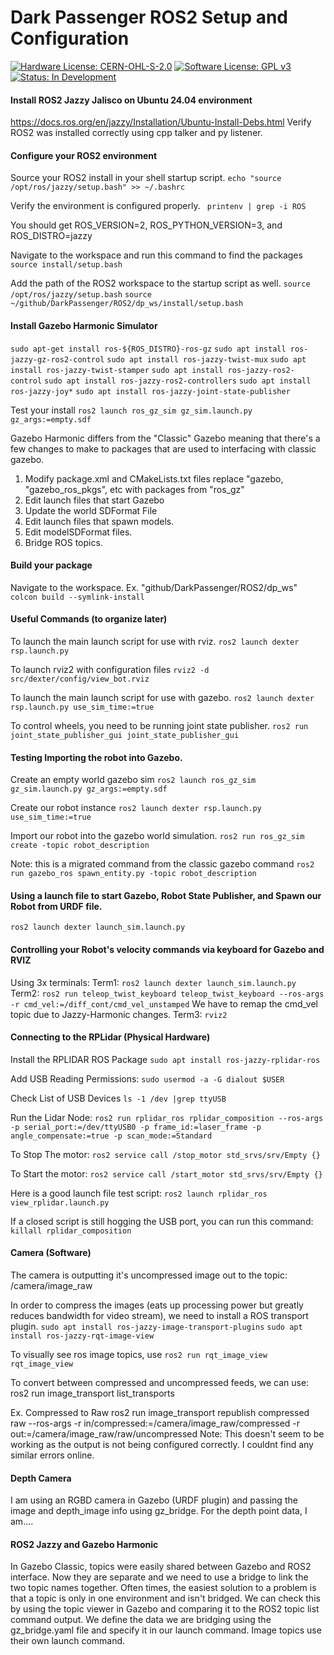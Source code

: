 # Dark Passenger ROS2 Setup and Configuration

[![Hardware License: CERN-OHL-S-2.0](https://img.shields.io/badge/Hardware%20License-CERN--OHL--S--2.0-lightgrey.svg)](https://ohwr.org/cern_ohl_s_v2.txt)
[![Software License: GPL v3](https://img.shields.io/badge/Software%20License-GPLv3-blue.svg)](https://www.gnu.org/licenses/gpl-3.0)
[![Status: In Development](https://img.shields.io/badge/Status-In%20Development-yellow.svg)]()

#### Install ROS2 Jazzy Jalisco on Ubuntu 24.04 environment
https://docs.ros.org/en/jazzy/Installation/Ubuntu-Install-Debs.html
Verify ROS2 was installed correctly using cpp talker and py listener.

#### Configure your ROS2 environment
Source your ROS2 install in your shell startup script.
```echo "source /opt/ros/jazzy/setup.bash" >> ~/.bashrc```

Verify the environment is configured properly.
``` printenv | grep -i ROS```

You should get ROS_VERSION=2, ROS_PYTHON_VERSION=3, and ROS_DISTRO=jazzy

Navigate to the workspace and run this command to find the packages
```source install/setup.bash```

Add the path of the ROS2 workspace to the startup script as well.
```source /opt/ros/jazzy/setup.bash```
```source ~/github/DarkPassenger/ROS2/dp_ws/install/setup.bash```

#### Install Gazebo Harmonic Simulator
```sudo apt-get install ros-${ROS_DISTRO}-ros-gz```
```sudo apt install ros-jazzy-gz-ros2-control```
```sudo apt install ros-jazzy-twist-mux```
```sudo apt install ros-jazzy-twist-stamper```
```sudo apt install ros-jazzy-ros2-control```
```sudo apt install ros-jazzy-ros2-controllers```
```sudo apt install ros-jazzy-joy*```
```sudo apt install ros-jazzy-joint-state-publisher```



Test your install
```ros2 launch ros_gz_sim gz_sim.launch.py gz_args:=empty.sdf```

Gazebo Harmonic differs from the "Classic" Gazebo meaning that there's a few changes to make to packages that are used to interfacing with classic gazebo.
1. Modify package.xml and CMakeLists.txt files replace "gazebo, "gazebo_ros_pkgs", etc with packages from "ros_gz"
2. Edit launch files that start Gazebo
3. Update the world SDFormat File
4. Edit launch files that spawn models.
5. Edit modelSDFormat files.
6. Bridge ROS topics.

#### Build your package
Navigate to the workspace. Ex. "github/DarkPassenger/ROS2/dp_ws"
```colcon build --symlink-install```

#### Useful Commands (to organize later)
To launch the main launch script for use with rviz.
```ros2 launch dexter rsp.launch.py ```

To launch rviz2 with configuration files
```rviz2 -d src/dexter/config/view_bot.rviz```

To launch the main launch script for use with gazebo.
```ros2 launch dexter rsp.launch.py use_sim_time:=true```


To control wheels, you need to be running joint state publisher.
```ros2 run joint_state_publisher_gui joint_state_publisher_gui```



#### Testing Importing the robot into Gazebo.
Create an empty world gazebo sim
```ros2 launch ros_gz_sim gz_sim.launch.py gz_args:=empty.sdf```

Create our robot instance
```ros2 launch dexter rsp.launch.py use_sim_time:=true```

Import our robot into the gazebo world simulation.
```ros2 run ros_gz_sim create -topic robot_description```

Note: this is a migrated command from the classic gazebo command ```ros2 run gazebo_ros spawn_entity.py -topic robot_description```


#### Using a launch file to start Gazebo, Robot State Publisher, and Spawn our Robot from URDF file.
```ros2 launch dexter launch_sim.launch.py```



#### Controlling your Robot's velocity commands via keyboard for Gazebo and RVIZ
Using 3x terminals:
Term1: ```ros2 launch dexter launch_sim.launch.py```
Term2: ```ros2 run teleop_twist_keyboard teleop_twist_keyboard --ros-args -r cmd_vel:=/diff_cont/cmd_vel_unstamped```
We have to remap the cmd_vel topic due to Jazzy-Harmonic changes.
Term3: ```rviz2```


#### Connecting to the RPLidar (Physical Hardware)
Install the RPLIDAR ROS Package
```sudo apt install ros-jazzy-rplidar-ros```

Add USB Reading Permissions:
```sudo usermod -a -G dialout $USER```

Check List of USB Devices
```ls -1 /dev |grep ttyUSB```

Run the Lidar Node:
```ros2 run rplidar_ros rplidar_composition --ros-args -p serial_port:=/dev/ttyUSB0 -p frame_id:=laser_frame -p angle_compensate:=true -p scan_mode:=Standard```

To Stop The motor:
```ros2 service call /stop_motor std_srvs/srv/Empty {}```

To Start the motor:
```ros2 service call /start_motor std_srvs/srv/Empty {}```


Here is a good launch file test script:
```ros2 launch rplidar_ros view_rplidar.launch.py```

If a closed script is still hogging the USB port, you can run this command:
```killall rplidar_composition```


#### Camera (Software)
The camera is outputting it's uncompressed image out to the topic: /camera/image_raw

In order to compress the images (eats up processing power but greatly reduces bandwidth for video stream), we need to install a ROS transport plugin.
```sudo apt install ros-jazzy-image-transport-plugins```
```sudo apt install ros-jazzy-rqt-image-view```

To visually see ros image topics, use ```ros2 run rqt_image_view  rqt_image_view```

To convert between compressed and uncompressed feeds, we can use:
ros2 run image_transport list_transports

Ex. Compressed to Raw
ros2 run image_transport republish compressed raw --ros-args -r in/compressed:=/camera/image_raw/compressed -r out:=/camera/image_raw/raw/uncompressed
Note: This doesn't seem to be working as the output is not being configured correctly. I couldnt find any similar errors online.


#### Depth Camera
I am using an RGBD camera in Gazebo (URDF plugin) and passing the image and depth_image info using gz_bridge. For the depth point data, I am....



#### ROS2 Jazzy and Gazebo Harmonic
In Gazebo Classic, topics were easily shared between Gazebo and ROS2 interface. Now they are separate and we need to use a bridge to link the two topic names together. Often times, the easiest solution to a problem is that a topic is only in one environment and isn't bridged. We can check this by using the topic viewer in Gazebo and comparing it to the ROS2 topic list command output. We define the data we are bridging using the gz_bridge.yaml file and specify it in our launch command. Image topics use their own launch command.